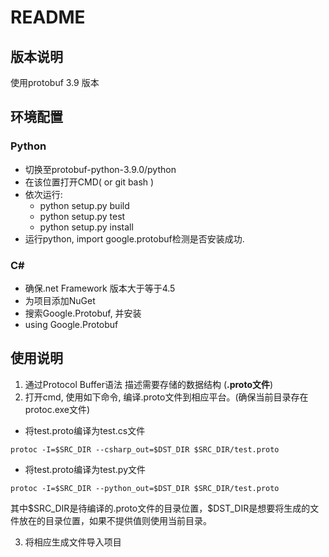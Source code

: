 # README

## 版本说明

使用protobuf 3.9 版本

## 环境配置

### Python

- 切换至protobuf-python-3.9.0/python
- 在该位置打开CMD( or git bash )
- 依次运行:
    - python setup.py build
    - python setup.py test 
    - python setup.py install 
- 运行python, import google.protobuf检测是否安装成功.

### C#

- 确保.net Framework 版本大于等于4.5
- 为项目添加NuGet
- 搜索Google.Protobuf, 并安装
- using Google.Protobuf

## 使用说明

1. 通过Protocol Buffer语法 描述需要存储的数据结构 (**.proto文件**)
2. 打开cmd, 使用如下命令, 编译.proto文件到相应平台。(确保当前目录存在protoc.exe文件)
   
- 将test.proto编译为test.cs文件

```
protoc -I=$SRC_DIR --csharp_out=$DST_DIR $SRC_DIR/test.proto
```

- 将test.proto编译为test.py文件
```
protoc -I=$SRC_DIR --python_out=$DST_DIR $SRC_DIR/test.proto
```

其中\$SRC_DIR是待编译的.proto文件的目录位置，\$DST_DIR是想要将生成的文件放在的目录位置，如果不提供值则使用当前目录。 

3. 将相应生成文件导入项目